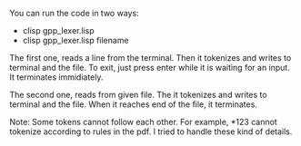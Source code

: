 You can run the code in two ways:
- clisp gpp_lexer.lisp
- clisp gpp_lexer.lisp filename

The first one, reads a line from the terminal. Then it tokenizes and writes to terminal and the file.
To exit, just press enter while it is waiting for an input. It terminates immidiately.

The second one, reads from given file. The it tokenizes and writes to terminal and the file.
When it reaches end of the file, it terminates.

Note:
Some tokens cannot follow each other. For example, *123 cannot tokenize according to rules in the pdf.
I tried to handle these kind of details.